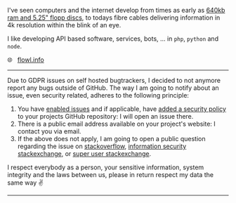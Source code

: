 
I've seen computers and the internet develop from times as early as [640kb ram and 5.25" flopp discs](https://olivrea.de/olivetti-m24-go330-z8001-cpu-board/),
to todays fibre cables delivering information in 4k resolution within the blink of an eye.

I like developing API based software, services, bots, ... in `php`, `python` and `node`.

🌐 &nbsp; [flowl.info](https://flowl.info)




-----

Due to GDPR issues on self hosted bugtrackers, I decided to not anymore report any bugs outside of GitHub.
The way I am going to notify about an issue, even security related, adheres to the following principle:

1. You have [enabled issues](https://guides.github.com/features/issues/) and if applicable, have [added a security policy](https://docs.github.com/en/free-pro-team@latest/github/managing-security-vulnerabilities/adding-a-security-policy-to-your-repository) to your projects GitHub repository: I will open an issue there.
2. There is a public email address available on your project's website: I contact you via email.
3. If the above does not apply, I am going to open a public question regarding the issue on [stackoverflow](https://stackoverflow.com/), [information security stackexchange](https://security.stackexchange.com/), or [super user stackexchange](https://superuser.com/).

I respect everybody as a person, your sensitive information, system integrity and the laws between us, please in return respect my data the same way ✌️

-----

